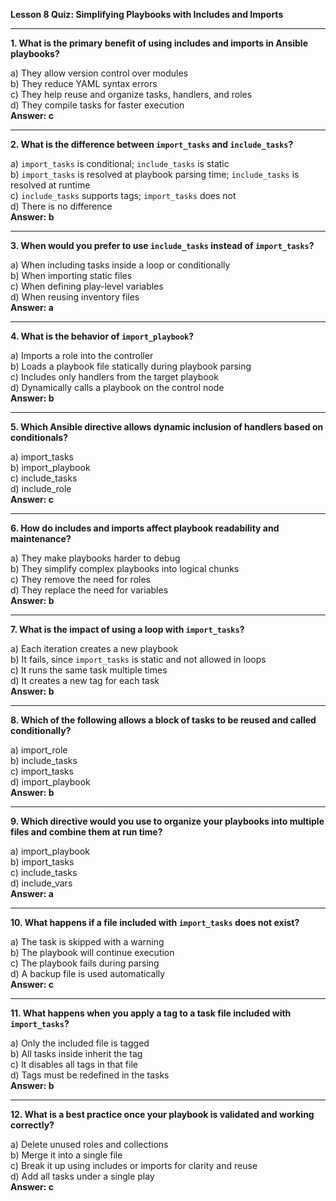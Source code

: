 **Lesson 8 Quiz: Simplifying Playbooks with Includes and Imports**

---

**1. What is the primary benefit of using includes and imports in Ansible playbooks?**

a) They allow version control over modules  
b) They reduce YAML syntax errors  
c) They help reuse and organize tasks, handlers, and roles  
d) They compile tasks for faster execution  
**Answer: c**

---

**2. What is the difference between `import_tasks` and `include_tasks`?**

a) `import_tasks` is conditional; `include_tasks` is static  
b) `import_tasks` is resolved at playbook parsing time; `include_tasks` is resolved at runtime  
c) `include_tasks` supports tags; `import_tasks` does not  
d) There is no difference  
**Answer: b**

---

**3. When would you prefer to use `include_tasks` instead of `import_tasks`?**

a) When including tasks inside a loop or conditionally  
b) When importing static files  
c) When defining play-level variables  
d) When reusing inventory files  
**Answer: a**

---

**4. What is the behavior of `import_playbook`?**

a) Imports a role into the controller  
b) Loads a playbook file statically during playbook parsing  
c) Includes only handlers from the target playbook  
d) Dynamically calls a playbook on the control node  
**Answer: b**

---

**5. Which Ansible directive allows dynamic inclusion of handlers based on conditionals?**

a) import_tasks  
b) import_playbook  
c) include_tasks  
d) include_role  
**Answer: c**

---

**6. How do includes and imports affect playbook readability and maintenance?**

a) They make playbooks harder to debug  
b) They simplify complex playbooks into logical chunks  
c) They remove the need for roles  
d) They replace the need for variables  
**Answer: b**

---

**7. What is the impact of using a loop with `import_tasks`?**

a) Each iteration creates a new playbook  
b) It fails, since `import_tasks` is static and not allowed in loops  
c) It runs the same task multiple times  
d) It creates a new tag for each task  
**Answer: b**

---

**8. Which of the following allows a block of tasks to be reused and called conditionally?**

a) import_role  
b) include_tasks  
c) import_tasks  
d) import_playbook  
**Answer: b**

---

**9. Which directive would you use to organize your playbooks into multiple files and combine them at run time?**

a) import_playbook  
b) import_tasks  
c) include_tasks  
d) include_vars  
**Answer: a**

---

**10. What happens if a file included with `import_tasks` does not exist?**

a) The task is skipped with a warning  
b) The playbook will continue execution  
c) The playbook fails during parsing  
d) A backup file is used automatically  
**Answer: c**

---

**11. What happens when you apply a tag to a task file included with `import_tasks`?**

a) Only the included file is tagged  
b) All tasks inside inherit the tag  
c) It disables all tags in that file  
d) Tags must be redefined in the tasks  
**Answer: b**

---

**12. What is a best practice once your playbook is validated and working correctly?**

a) Delete unused roles and collections  
b) Merge it into a single file  
c) Break it up using includes or imports for clarity and reuse  
d) Add all tasks under a single play  
**Answer: c**

